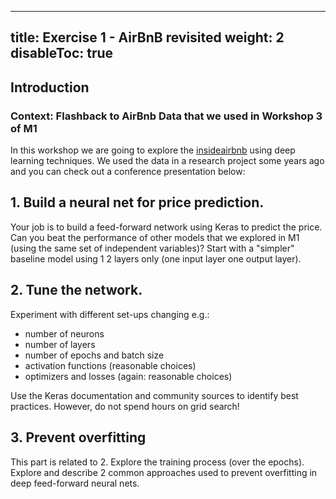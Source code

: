 
---
title: Exercise 1 - AirBnB revisited
weight: 2
disableToc: true
---

## Introduction 

### Context: Flashback to AirBnb Data that we used in Workshop 3 of M1


In this workshop we are going to explore the [insideairbnb](http://insideairbnb.com/) using deep learning techniques.
We used the data in a research project some years ago and you can check out a conference presentation below:


## 1. Build a neural net for price prediction.

Your job is to build a feed-forward network using Keras to predict the price.
Can you beat the performance of other models that we explored in M1 (using the same set of independent variables)? Start with a "simpler" baseline model using 1 2 layers only (one input layer one output layer).

## 2. Tune the network.

Experiment with different set-ups changing e.g.:

- number of neurons
- number of layers 
- number of epochs and batch size
- activation functions (reasonable choices)
- optimizers and losses (again: reasonable choices)

Use the Keras documentation and community sources to identify best practices. However, do not spend hours on grid search!

## 3. Prevent overfitting

This part is related to 2. Explore the training process (over the epochs). Explore and describe 2 common approaches used to prevent overfitting in deep feed-forward neural nets.

<!---
## Example Solutions

* R team [:::: HERE ::::](https://sds-aau.github.io/SDS-2021/workshops/2021//M3_workshop1_ann.nb.html)
* [{{< awesome fas fa-laptop-code >}} Py Team](https://colab.research.google.com/github/SDS-AAU/SDS-master/blob/master/M3/notebooks/M3_W1_AirBnb_revisited_with_Neural_Nets.ipynb)


{{< tabs >}}

{{< tab name="Joint recordings">}}
  <h2>Assignment 1 handout</h2>
  {{< panopto  "https://panopto.aau.dk/Panopto/Pages/Embed.aspx?id=4b2660d2-790f-49cf-84be-ada900ea3083&autoplay=false&offerviewer=true&showtitle=true&showbrand=false&start=0&interactivity=all" >}}

{{< /tab >}}



{{< tab name="R Application">}}
<div>

  <h2>R: Recording</h2>
 
 coming soon

</div>
{{< /tab >}}



{{< tab name="Python Application">}}
<div>
  
  
  <h2>Python group recoding </h2>
  {{< panopto "https://panopto.aau.dk/Panopto/Pages/Embed.aspx?id=3c6006e6-e8e2-4ac4-a0a8-ada900ea85bc&autoplay=false&offerviewer=true&showtitle=true&showbrand=false&start=0&interactivity=all" >}}
</div>
{{< /tab >}}

{{< /tabs >}}
 --->
